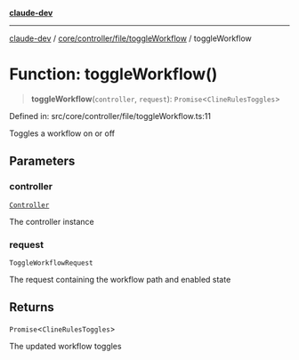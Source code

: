 [**claude-dev**](../../../../../README.md)

***

[claude-dev](../../../../../README.md) / [core/controller/file/toggleWorkflow](../README.md) / toggleWorkflow

# Function: toggleWorkflow()

> **toggleWorkflow**(`controller`, `request`): `Promise`\<`ClineRulesToggles`\>

Defined in: src/core/controller/file/toggleWorkflow.ts:11

Toggles a workflow on or off

## Parameters

### controller

[`Controller`](../../../classes/Controller.md)

The controller instance

### request

`ToggleWorkflowRequest`

The request containing the workflow path and enabled state

## Returns

`Promise`\<`ClineRulesToggles`\>

The updated workflow toggles

